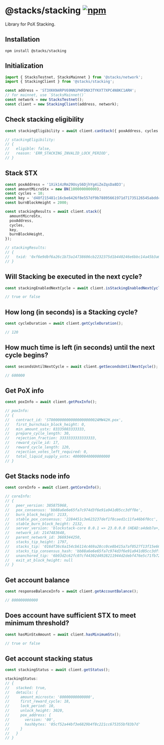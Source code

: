 # @stacks/stacking [![npm](https://img.shields.io/npm/v/@stacks/stacking?color=red)](https://www.npmjs.com/package/@stacks/stacking)

Library for PoX Stacking.

## Installation

```
npm install @stacks/stacking
```

## Initialization

```typescript
import { StacksTestnet, StacksMainnet } from '@stacks/network';
import { StackingClient } from '@stacks/stacking';

const address = 'ST3XKKN4RPV69NN1PHFDNX3TYKXT7XPC4N8KC1ARH';
// for mainnet, use `StacksMainnet()`
const network = new StacksTestnet();
const client = new StackingClient(address, network);
```

## Check stacking eligibility

```typescript
const stackingEligibility = await client.canStack({ poxAddress, cycles });

// stackingEligibility:
// {
//   eligible: false,
//   reason: 'ERR_STACKING_INVALID_LOCK_PERIOD',
// }
```

## Stack STX

```typescript
const poxAddress = '1Xik14zRm29UsyS6DjhYg4iZeZqsDa8D3';
const amountMicroStx = new BN(100000000000);
const cycles = 10;
const key = 'd48f215481c16cbe6426f8e557df9b78895661971d71735126545abddcd5377001';
const burnBlockHeight = 2000;

const stackingResults = await client.stack({
  amountMicroStx,
  poxAddress,
  cycles,
  key,
  burnBlockHeight,
});

// stackingResults:
// {
//   txid: '0xf6e9dbf6a26c1b73a14738606cb2232375d1b440246e6bbc14a45b3a66618481',
// }
```

## Will Stacking be executed in the next cycle?

```typescript
const stackingEnabledNextCycle = await client.isStackingEnabledNextCycle();

// true or false
```

## How long (in seconds) is a Stacking cycle?

```typescript
const cycleDuration = await client.getCycleDuration();

// 120
```

## How much time is left (in seconds) until the next cycle begins?

```typescript
const secondsUntilNextCycle = await client.getSecondsUntilNextCycle();

// 600000
```

## Get PoX info

```typescript
const poxInfo = await client.getPoxInfo();

// poxInfo:
// {
//   contract_id: 'ST000000000000000000002AMW42H.pox',
//   first_burnchain_block_height: 0,
//   min_amount_ustx: 83335083333333,
//   prepare_cycle_length: 30,
//   rejection_fraction: 3333333333333333,
//   reward_cycle_id: 17,
//   reward_cycle_length: 120,
//   rejection_votes_left_required: 0,
//   total_liquid_supply_ustx: 40000840000000000
// }
```

## Get Stacks node info

```typescript
const coreInfo = await client.getCoreInfo();

// coreInfo:
// {
//   peer_version: 385875968,
//   pox_consensus: 'bb88a6e6e65fa7c974d3f6e91a941d05cc3dff8e',
//   burn_block_height: 2133,
//   stable_pox_consensus: '2284451c3e623237def1f8caed1c11fa46b6f0cc',
//   stable_burn_block_height: 2132,
//   server_version: 'blockstack-core 0.0.1 => 23.0.0.0 (HEAD:a4deb7a+, release build, linux [x86_64])',
//   network_id: 2147483648,
//   parent_network_id: 3669344250,
//   stacks_tip_height: 1797,
//   stacks_tip: '016df36c6a154cb6114c469a28cc0ce8b415a7af0527f13f15e66e27aa480f94',
//   stacks_tip_consensus_hash: 'bb88a6e6e65fa7c974d3f6e91a941d05cc3dff8e',
//   unanchored_tip: '6b93d2c62fc07cf44302d4928211944d2debf476e5c71fb725fb298a037323cc',
//   exit_at_block_height: null
// }
```

## Get account balance

```typescript
const responseBalanceInfo = await client.getAccountBalance();

// 800000000000
```

## Does account have sufficient STX to meet minimum threshold?

```js
const hasMinStxAmount = await client.hasMinimumStx();

// true or false
```

## Get account stacking status

```typescript
const stackingStatus = await client.getStatus();

stackingStatus:
// {
//   stacked: true,
//   details: {
//     amount_microstx: '80000000000000',
//     first_reward_cycle: 18,
//     lock_period: 10,
//     unlock_height: 3020,
//     pox_address: {
//       version: '00',
//       hashbytes: '05cf52a44bf3e6829b4f8c221cc675355bf83b7d'
//     }
//   }
// }
```
